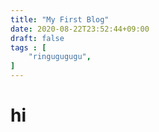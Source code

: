```yaml
---
title: "My First Blog"
date: 2020-08-22T23:52:44+09:00
draft: false
tags : [
    "ringugugugu",
]
---
```


# hi